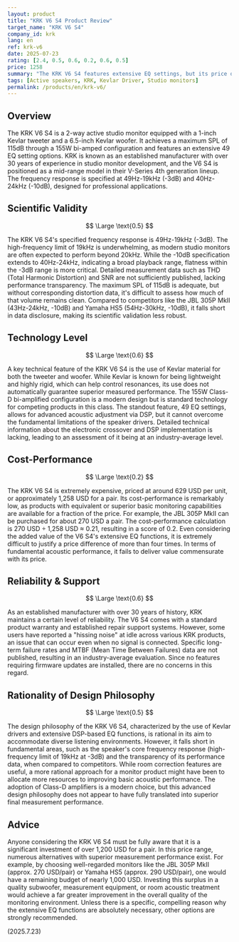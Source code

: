 ```yaml
---
layout: product
title: "KRK V6 S4 Product Review"
target_name: "KRK V6 S4"
company_id: krk
lang: en
ref: krk-v6
date: 2025-07-23
rating: [2.4, 0.5, 0.6, 0.2, 0.6, 0.5]
price: 1258
summary: "The KRK V6 S4 features extensive EQ settings, but its price of over 1,200 USD per pair does not align with its basic measurement performance, making it a product with extremely poor cost-performance."
tags: [Active speakers, KRK, Kevlar Driver, Studio monitors]
permalink: /products/en/krk-v6/
---
```

## Overview

The KRK V6 S4 is a 2-way active studio monitor equipped with a 1-inch Kevlar tweeter and a 6.5-inch Kevlar woofer. It achieves a maximum SPL of 115dB through a 155W bi-amped configuration and features an extensive 49 EQ setting options. KRK is known as an established manufacturer with over 30 years of experience in studio monitor development, and the V6 S4 is positioned as a mid-range model in their V-Series 4th generation lineup. The frequency response is specified at 49Hz-19kHz (-3dB) and 40Hz-24kHz (-10dB), designed for professional applications.

## Scientific Validity

$$ \Large \text{0.5} $$

The KRK V6 S4's specified frequency response is 49Hz-19kHz (-3dB). The high-frequency limit of 19kHz is underwhelming, as modern studio monitors are often expected to perform beyond 20kHz. While the -10dB specification extends to 40Hz-24kHz, indicating a broad playback range, flatness within the -3dB range is more critical. Detailed measurement data such as THD (Total Harmonic Distortion) and SNR are not sufficiently published, lacking performance transparency. The maximum SPL of 115dB is adequate, but without corresponding distortion data, it's difficult to assess how much of that volume remains clean. Compared to competitors like the JBL 305P MkII (43Hz-24kHz, -10dB) and Yamaha HS5 (54Hz-30kHz, -10dB), it falls short in data disclosure, making its scientific validation less robust.

## Technology Level

$$ \Large \text{0.6} $$

A key technical feature of the KRK V6 S4 is the use of Kevlar material for both the tweeter and woofer. While Kevlar is known for being lightweight and highly rigid, which can help control resonances, its use does not automatically guarantee superior measured performance. The 155W Class-D bi-amplified configuration is a modern design but is standard technology for competing products in this class. The standout feature, 49 EQ settings, allows for advanced acoustic adjustment via DSP, but it cannot overcome the fundamental limitations of the speaker drivers. Detailed technical information about the electronic crossover and DSP implementation is lacking, leading to an assessment of it being at an industry-average level.

## Cost-Performance

$$ \Large \text{0.2} $$

The KRK V6 S4 is extremely expensive, priced at around 629 USD per unit, or approximately 1,258 USD for a pair. Its cost-performance is remarkably low, as products with equivalent or superior basic monitoring capabilities are available for a fraction of the price. For example, the JBL 305P MkII can be purchased for about 270 USD a pair. The cost-performance calculation is 270 USD ÷ 1,258 USD ≈ 0.21, resulting in a score of 0.2. Even considering the added value of the V6 S4's extensive EQ functions, it is extremely difficult to justify a price difference of more than four times. In terms of fundamental acoustic performance, it fails to deliver value commensurate with its price.

## Reliability & Support

$$ \Large \text{0.6} $$

As an established manufacturer with over 30 years of history, KRK maintains a certain level of reliability. The V6 S4 comes with a standard product warranty and established repair support systems. However, some users have reported a "hissing noise" at idle across various KRK products, an issue that can occur even when no signal is connected. Specific long-term failure rates and MTBF (Mean Time Between Failures) data are not published, resulting in an industry-average evaluation. Since no features requiring firmware updates are installed, there are no concerns in this regard.

## Rationality of Design Philosophy

$$ \Large \text{0.5} $$

The design philosophy of the KRK V6 S4, characterized by the use of Kevlar drivers and extensive DSP-based EQ functions, is rational in its aim to accommodate diverse listening environments. However, it falls short in fundamental areas, such as the speaker's core frequency response (high-frequency limit of 19kHz at -3dB) and the transparency of its performance data, when compared to competitors. While room correction features are useful, a more rational approach for a monitor product might have been to allocate more resources to improving basic acoustic performance. The adoption of Class-D amplifiers is a modern choice, but this advanced design philosophy does not appear to have fully translated into superior final measurement performance.

## Advice

Anyone considering the KRK V6 S4 must be fully aware that it is a significant investment of over 1,200 USD for a pair. In this price range, numerous alternatives with superior measurement performance exist. For example, by choosing well-regarded monitors like the JBL 305P MkII (approx. 270 USD/pair) or Yamaha HS5 (approx. 290 USD/pair), one would have a remaining budget of nearly 1,000 USD. Investing this surplus in a quality subwoofer, measurement equipment, or room acoustic treatment would achieve a far greater improvement in the overall quality of the monitoring environment. Unless there is a specific, compelling reason why the extensive EQ functions are absolutely necessary, other options are strongly recommended.

(2025.7.23)
